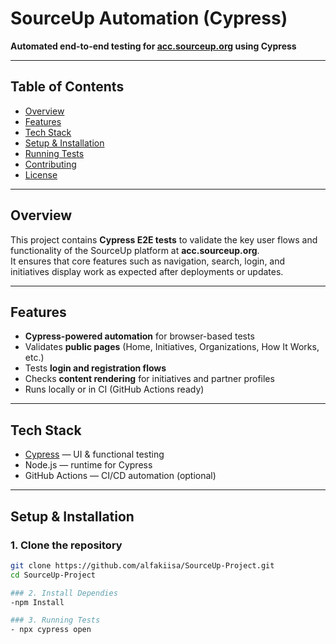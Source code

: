 # SourceUp Automation (Cypress)

**Automated end-to-end testing for [acc.sourceup.org](https://acc.sourceup.org) using Cypress**

---

## Table of Contents
- [Overview](#overview)  
- [Features](#features)  
- [Tech Stack](#tech-stack)  
- [Setup & Installation](#setup--installation)  
- [Running Tests](#running-tests)   
- [Contributing](#contributing)  
- [License](#license)

---

## Overview
This project contains **Cypress E2E tests** to validate the key user flows and functionality of the SourceUp platform at **acc.sourceup.org**.  
It ensures that core features such as navigation, search, login, and initiatives display work as expected after deployments or updates.

---

## Features
- **Cypress-powered automation** for browser-based tests  
- Validates **public pages** (Home, Initiatives, Organizations, How It Works, etc.)  
- Tests **login and registration flows**  
- Checks **content rendering** for initiatives and partner profiles  
- Runs locally or in CI (GitHub Actions ready)  

---

## Tech Stack
- [Cypress](https://www.cypress.io/) — UI & functional testing  
- Node.js — runtime for Cypress  
- GitHub Actions — CI/CD automation (optional)  

---

## Setup & Installation

### 1. Clone the repository
```bash
git clone https://github.com/alfakiisa/SourceUp-Project.git
cd SourceUp-Project

### 2. Install Dependies
-npm Install

### 3. Running Tests
- npx cypress open